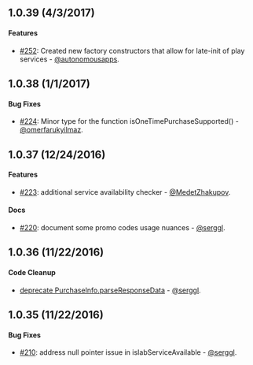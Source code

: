## 1.0.39 (4/3/2017)

#### Features

* [#252](https://github.com/anjlab/android-inapp-billing-v3/pull/252):  Created new factory constructors that allow for late-init of play services - [@autonomousapps](https://github.com/autonomousapps).

## 1.0.38 (1/1/2017)

#### Bug Fixes

* [#224](https://github.com/anjlab/android-inapp-billing-v3/pull/224):  Minor type for the function isOneTimePurchaseSupported() - [@omerfarukyilmaz](https://github.com/omerfarukyilmaz).

## 1.0.37 (12/24/2016)

#### Features

* [#223](https://github.com/anjlab/android-inapp-billing-v3/pull/223): additional service availability checker - [@MedetZhakupov](https://github.com/MedetZhakupov).

#### Docs
* [#220](https://github.com/anjlab/android-inapp-billing-v3/pull/220): document some promo codes usage nuances - [@serggl](https://github.com/serggl).

## 1.0.36 (11/22/2016)

#### Code Cleanup

* [deprecate PurchaseInfo.parseResponseData](https://github.com/anjlab/android-inapp-billing-v3/commit/d0d5492df200a3e7d324d7dacf8d364428554449) - [@serggl](https://github.com/serggl).

## 1.0.35 (11/22/2016)

#### Bug Fixes

* [#210](https://github.com/anjlab/android-inapp-billing-v3/issues/210):  address null pointer issue in isIabServiceAvailable - [@serggl](https://github.com/serggl).
